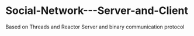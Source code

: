# Social-Network---Server-and-Client
Based on Threads and Reactor Server and binary
communication protocol

